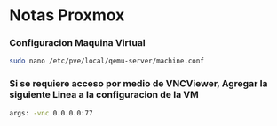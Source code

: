 # Notas Proxmox 

### Configuracion Maquina Virtual
```bash
sudo nano /etc/pve/local/qemu-server/machine.conf
```
### Si se requiere acceso por medio de VNCViewer, Agregar la siguiente Linea a la configuracion de la VM
```bash
args: -vnc 0.0.0.0:77
```

